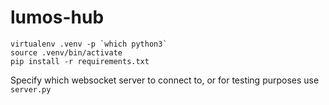 # lumos-hub

    virtualenv .venv -p `which python3`
    source .venv/bin/activate
    pip install -r requirements.txt

Specify which websocket server to connect to, or for testing purposes use `server.py`